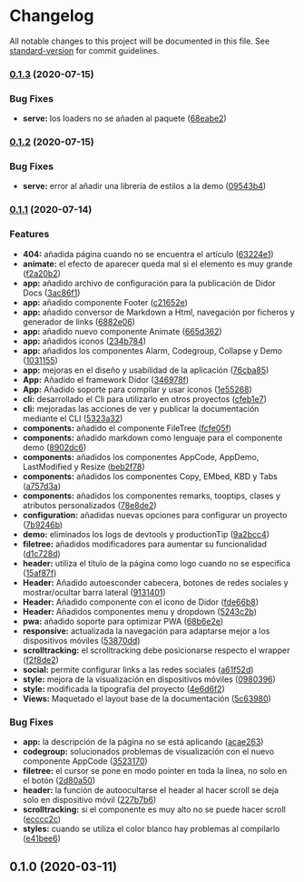 # Changelog

All notable changes to this project will be documented in this file. See [standard-version](https://github.com/conventional-changelog/standard-version) for commit guidelines.

### [0.1.3](https://github.com/fvena/didor-docs/compare/v0.1.2...v0.1.3) (2020-07-15)


### Bug Fixes

* **serve:** los loaders no se añaden al paquete ([68eabe2](https://github.com/fvena/didor-docs/commit/68eabe25586386d29c3382ef2ac261e887a5c157))

### [0.1.2](https://github.com/fvena/didor-docs/compare/v0.1.1...v0.1.2) (2020-07-15)


### Bug Fixes

* **serve:** error al añadir una librería de estilos a la demo ([09543b4](https://github.com/fvena/didor-docs/commit/09543b4a5575985ac34e69172f1fe1f40180d421))

### [0.1.1](https://github.com/fvena/didor-docs/compare/v0.1.0...v0.1.1) (2020-07-14)


### Features

* **404:** añadida página cuando no se encuentra el artículo ([63224e1](https://github.com/fvena/didor-docs/commit/63224e12a3f0a9acdcbf74d1966e489ce1e638a0))
* **animate:** el efecto de aparecer queda mal si el elemento es muy grande ([f2a20b2](https://github.com/fvena/didor-docs/commit/f2a20b2721a633c62d53af22bdf9d9397253be6b))
* **app:** añadido archivo de configuración para la publicación de Didor Docs ([3ac86f1](https://github.com/fvena/didor-docs/commit/3ac86f1ac91f7a689137434b5d4d19d49e61a2f0))
* **app:** añadido componente Footer ([c21652e](https://github.com/fvena/didor-docs/commit/c21652eba4e6a63e8d75e3680d5449cd9136c454))
* **app:** añadido conversor de Markdown a Html, navegación por ficheros y generador de links ([6882e06](https://github.com/fvena/didor-docs/commit/6882e06581f45bd5c039f7aaa879fe6424c7485c))
* **app:** añadido nuevo componente Animate ([665d362](https://github.com/fvena/didor-docs/commit/665d362b93c5e9b97fde750577e99560ce182b0d))
* **app:** añadidos iconos ([234b784](https://github.com/fvena/didor-docs/commit/234b784c37caaeeaab1ef698a1e3df0352037462))
* **app:** añadidos los componentes Alarm, Codegroup, Collapse y Demo ([1031155](https://github.com/fvena/didor-docs/commit/1031155586da6ce82d850fb779263ebb284f5a06))
* **app:** mejoras en el diseño y usabilidad de la aplicación ([76cba85](https://github.com/fvena/didor-docs/commit/76cba8594b3eab902c26c5abf3eec1e689f1426c))
* **App:** Añadido el framework Didor ([346978f](https://github.com/fvena/didor-docs/commit/346978fd4aeb9dcb18d31060447743195d611e16))
* **App:** Añadido soporte para compilar y usar iconos ([1e55268](https://github.com/fvena/didor-docs/commit/1e55268f1b0fef63a01b31c0e4ff080aa1631146))
* **cli:** desarrollado el Cli para utilizarlo en otros proyectos ([cfeb1e7](https://github.com/fvena/didor-docs/commit/cfeb1e7875a27810d55c5ff4b443d98eec59c6a0))
* **cli:** mejoradas las acciones de ver y publicar la documentación mediante el CLI ([5323a32](https://github.com/fvena/didor-docs/commit/5323a32eecb30858a8036d7273b041b2a5b37760))
* **components:** añadido el componente FileTree ([fcfe05f](https://github.com/fvena/didor-docs/commit/fcfe05fef8c8cd13d359c56a9972221931c02b6b))
* **components:** añadido markdown como lenguaje para el componente demo ([8902dc6](https://github.com/fvena/didor-docs/commit/8902dc651a994cf7cff70289aecdbb63d6c7ad56))
* **components:** añadidos los componentes AppCode, AppDemo, LastModified y Resize ([beb2f78](https://github.com/fvena/didor-docs/commit/beb2f781f9a6cedffe60aaafa7bfd2d12f3d22f8))
* **components:** añadidos los componentes Copy, EMbed, KBD y Tabs ([a757d3a](https://github.com/fvena/didor-docs/commit/a757d3ac7917570fab9940ade2ad943428d307db))
* **components:** añadidos los componentes remarks, tooptips, clases y atributos personalizados ([78e8de2](https://github.com/fvena/didor-docs/commit/78e8de269327ab848012804d78b82ff54f169184))
* **configuration:** añadidas nuevas opciones para configurar un proyecto ([7b9246b](https://github.com/fvena/didor-docs/commit/7b9246b37860b9b6b6184931319b440df65350e3))
* **demo:** eliminados los logs de devtools y productionTip ([9a2bcc4](https://github.com/fvena/didor-docs/commit/9a2bcc4bff15864c42007c071714eebb3f9dd86d))
* **filetree:** añadidos modificadores para aumentar su funcionalidad ([d1c728d](https://github.com/fvena/didor-docs/commit/d1c728df5d6921cf30280c308ded1efe752bc984))
* **header:** utiliza el título de la página como logo cuando no se especifica ([15af87f](https://github.com/fvena/didor-docs/commit/15af87f04783276b6554ee4234a88f537f628c5f))
* **Header:** Añadido autoesconder cabecera, botones de redes sociales y mostrar/ocultar barra lateral ([9131401](https://github.com/fvena/didor-docs/commit/913140147d05f53e66398893a1a33797abdcc07a))
* **Header:** Añadido componente con el icono de Didor ([fde66b8](https://github.com/fvena/didor-docs/commit/fde66b88d44a736e65daa74a155ea5a897fbea61))
* **Header:** Añadidos componentes menu y dropdown ([5243c2b](https://github.com/fvena/didor-docs/commit/5243c2b4cd463af1f26b25726c50ce1f6820f924))
* **pwa:** añadido soporte para optimizar PWA ([68b6e2e](https://github.com/fvena/didor-docs/commit/68b6e2e6f949ca821a73f75eed5a659744fc642a))
* **responsive:** actualizada la navegación para adaptarse mejor a los dispositivos móviles ([53870dd](https://github.com/fvena/didor-docs/commit/53870dd8662818671754c8b93276fddd4f9af976))
* **scrolltracking:** el scrolltracking debe posicionarse respecto el wrapper ([f2f8de2](https://github.com/fvena/didor-docs/commit/f2f8de28970cfd26403d1a189a3bf5880a5a640b))
* **social:** permite configurar links a las redes sociales ([a61f52d](https://github.com/fvena/didor-docs/commit/a61f52d64b3fa6153125ae6db6a578e4ae7c1c75))
* **style:** mejora de la visualización en dispositivos móviles ([0980396](https://github.com/fvena/didor-docs/commit/0980396acf7ae54b8b20c7ca2a27425539de8eb2))
* **style:** modificada la tipografía del proyecto ([4e6d6f2](https://github.com/fvena/didor-docs/commit/4e6d6f296f0cbe368e9d74759081c3fd26a31250))
* **Views:** Maquetado el layout base de la documentación ([5c63980](https://github.com/fvena/didor-docs/commit/5c63980d367f1dd73bb9412fa1b1fa41e295f3e2))


### Bug Fixes

* **app:** la descripción de la página no se está aplicando ([acae263](https://github.com/fvena/didor-docs/commit/acae263f537d24a32eb60ba2b37c870d0e099fd3))
* **codegroup:** solucionados problemas de visualización con el nuevo componente AppCode ([3523170](https://github.com/fvena/didor-docs/commit/35231701725e701d088f1927e82ccb27304067b8))
* **filetree:** el cursor se pone en modo pointer en toda la línea, no solo en el botón ([2d80a50](https://github.com/fvena/didor-docs/commit/2d80a50c299f1a544b1ba427c2912515af010792))
* **header:** la función de autoocultarse el header al hacer scroll se deja solo en dispositivo móvil ([227b7b6](https://github.com/fvena/didor-docs/commit/227b7b68fa100776b77a682be46289e310039f91))
* **scrolltracking:** si el componente es muy alto no se puede hacer scroll ([ecccc2c](https://github.com/fvena/didor-docs/commit/ecccc2ce58a5528f8b6f0993da6bbb89a0442407))
* **styles:** cuando se utiliza el color blanco hay problemas al compilarlo ([e41bee6](https://github.com/fvena/didor-docs/commit/e41bee60fffe731c3dbb9b78bbba9145a7899a24))

## 0.1.0 (2020-03-11)
